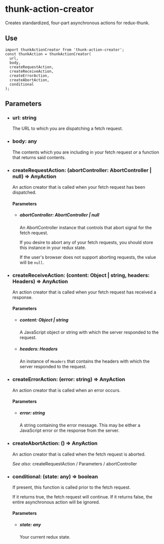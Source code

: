 # thunk-action-creator
Creates standardized, four-part asynchronous actions for redux-thunk.

## Use
```JS
import thunkActionCreator from 'thunk-action-creator';
const thunkAction = thunkActionCreator(
  url,
  body,
  createRequestAction,
  createReceiveAction,
  createErrorAction,
  createAbortAction,
  conditional
);
```

## Parameters

* ### url: string
  The URL to which you are dispatching a fetch request.

* ### body: any
  The contents which you are including in your fetch request _or_ a function that returns said contents.

* ### createRequestAction: (abortController: AbortController | null) => AnyAction
  An action creator that is called when your fetch request has been dispatched.
  #### Parameters
  * ##### abortController: AbortController | null
    An AbortController instance that controls that abort signal for the fetch request.

    If you desire to abort any of your fetch requests, you should store this instance in your redux state.

    If the user's browser does not support aborting requests, the value will be `null`.

* ### createReceiveAction: (content: Object | string, headers: Headers) => AnyAction
  An action creator that is called when your fetch request has received a response.
  #### Parameters
  * ##### content: Object | string
    A JavaScript object or string with which the server responded to the request.
  * ##### headers: Headers
    An instance of `Headers` that contains the headers with which the server responded to the request.

* ### createErrorAction: (error: string) => AnyAction
  An action creator that is called when an error occurs.
  #### Parameters
  * ##### error: string
    A string containing the error message. This may be either a JavaScript error or the response from the server.

* ### createAbortAction: () => AnyAction
  An action creator that is called when the fetch request is aborted.

  _See also:_ createRequestAction / Parameters / abortController

* ### conditional: (state: any) => boolean
  If present, this function is called prior to the fetch request.

  If it returns true, the fetch request will continue. If it returns false, the entire asynchronous action will be ignored.
  #### Parameters
  * ##### state: any
    Your current redux state.
